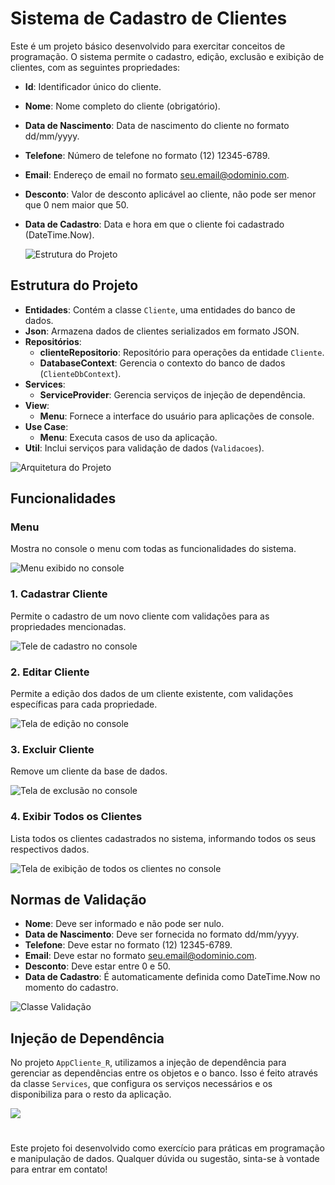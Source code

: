 ﻿# Sistema de Cadastro de Clientes

Este é um projeto básico desenvolvido para exercitar conceitos de programação. O sistema permite o cadastro, edição, exclusão e exibição de clientes, com as seguintes propriedades:

- **Id**: Identificador único do cliente.
- **Nome**: Nome completo do cliente (obrigatório).
- **Data de Nascimento**: Data de nascimento do cliente no formato dd/mm/yyyy.
- **Telefone**: Número de telefone no formato (12) 12345-6789.
- **Email**: Endereço de email no formato seu.email@odominio.com.
- **Desconto**: Valor de desconto aplicável ao cliente, não pode ser menor que 0 nem maior que 50.
- **Data de Cadastro**: Data e hora em que o cliente foi cadastrado (DateTime.Now).

  <div>
    <img src="img/EntidadeCliente.png" alt="Estrutura do Projeto">
  </div>


## Estrutura do Projeto
- **Entidades**: Contém a classe `Cliente`, uma entidades do banco de dados.
- **Json**: Armazena dados de clientes serializados em formato JSON.
- **Repositórios**:
  - **clienteRepositorio**: Repositório para operações da entidade `Cliente`.
  - **DatabaseContext**: Gerencia o contexto do banco de dados (`ClienteDbContext`).
- **Services**:
  - **ServiceProvider**: Gerencia serviços de injeção de dependência.
- **View**:
  - **Menu**: Fornece a interface do usuário para aplicações de console.
- **Use Case**:
  - **Menu**: Executa casos de uso da aplicação.
- **Util**: Inclui serviços para validação de dados (`Validacoes`).
<div>
    <img src="img/ArquiteturaProjeto.png" alt="Arquitetura do Projeto">
</div>

    
## Funcionalidades

### Menu
Mostra no console o menu com todas as funcionalidades do sistema.
<div>
    <img src="img/ConsoleMenu.png" alt="Menu exibido no console">
</div>

### 1. Cadastrar Cliente
Permite o cadastro de um novo cliente com validações para as propriedades mencionadas.
<div>
    <img src="img/ConsoleCadastro.png" alt="Tele de cadastro no console">
</div>


### 2. Editar Cliente
Permite a edição dos dados de um cliente existente, com validações específicas para cada propriedade.
<div>
    <img src="img/ConsoleEditarCliente.png" alt="Tela de edição no console">
</div>


### 3. Excluir Cliente
Remove um cliente da base de dados.
<div>
    <img src="img/ConsoleExcluirCliente.png" alt="Tela de exclusão no console">
</div>


### 4. Exibir Todos os Clientes
Lista todos os clientes cadastrados no sistema, informando todos os seus respectivos dados.
<div>
    <img src="img/ConsoleExibirClientes.png" alt="Tela de exibição de todos os clientes no console">
</div>


## Normas de Validação

- **Nome**: Deve ser informado e não pode ser nulo.
- **Data de Nascimento**: Deve ser fornecida no formato dd/mm/yyyy.
- **Telefone**: Deve estar no formato (12) 12345-6789.
- **Email**: Deve estar no formato seu.email@odominio.com.
- **Desconto**: Deve estar entre 0 e 50.
- **Data de Cadastro**: É automaticamente definida como DateTime.Now no momento do cadastro.

<div>
    <img src="img/Validacoes.png" alt="Classe Validação">
</div>


## Injeção de Dependência

No projeto `AppCliente_R`, utilizamos a injeção de dependência para gerenciar as dependências entre os objetos e o banco. Isso é feito através da classe `Services`, que configura os serviços necessários e os disponibiliza para o resto da aplicação.
<div>
    <img src="img/InjecaoDependencia.png">
</div>

#
Este projeto foi desenvolvido como exercício para práticas em programação e manipulação de dados. Qualquer dúvida ou sugestão, sinta-se à vontade para entrar em contato!
